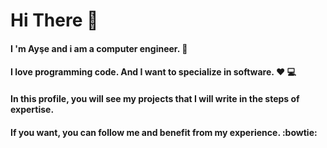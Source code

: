 # Hi There :wave:

#### I 'm Ayşe and i am a computer engineer. :raising_hand:
#### I love programming code. And I want to specialize in software. :heart: :computer:
#### In this profile, you will see my projects that I will write in the steps of expertise.

#### If you want, you can follow me and benefit from my experience. :bowtie:
